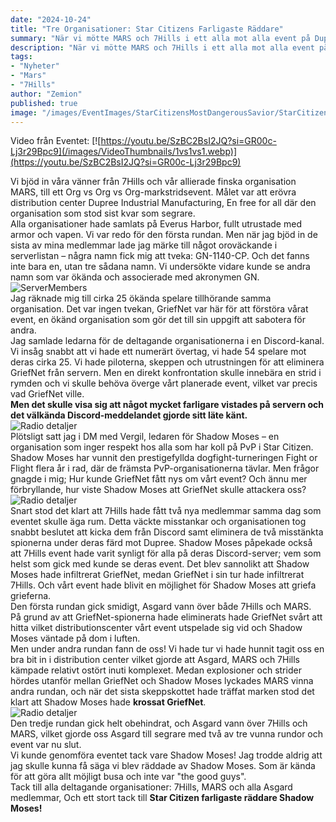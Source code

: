 ```yaml
---
date: "2024-10-24"
title: "Tre Organisationer: Star Citizens Farligaste Räddare"
summary: "När vi mötte MARS och 7Hills i ett alla mot alla event på Dupree så fick vi besök från GriefNet och Shadow Moses."
description: "När vi mötte MARS och 7Hills i ett alla mot alla event på Dupree så fick vi besök från GriefNet och Shadow Moses."
tags:
- "Nyheter"
- "Mars"
- "7Hills"
author: "Zemion"
published: true
image: "/images/EventImages/StarCitizensMostDangerousSavior/StarCitizenFarligasteRaddare.webp"
---
```


Video från Eventet:
[![https://youtu.be/SzBC2BsI2JQ?si=GR00c-Lj3r29Bpc9](/images/VideoThumbnails/1vs1vs1.webp)](https://youtu.be/SzBC2BsI2JQ?si=GR00c-Lj3r29Bpc9)

Vi bjöd in våra vänner från 7Hills och vår allierade finska organisation MARS, till ett Org vs Org vs Org-markstridsevent. Målet var att erövra distribution center Dupree Industrial Manufacturing, En free for all där den organisation som stod sist kvar som segrare.  
Alla organisationer hade samlats på Everus Harbor, fullt utrustade med armor och vapen. Vi var redo för den första rundan. Men när jag bjöd in de sista av mina medlemmar lade jag märke till något oroväckande i serverlistan – några namn fick mig att tveka: GN-1140-CP. Och det fanns inte bara en, utan tre sådana namn. Vi undersökte vidare kunde se andra namn som var ökända och associerade med akronymen GN.  
![ServerMembers](/images/EventImages/StarCitizensMostDangerousSavior/ServerMembers.webp)  
Jag räknade mig till cirka 25 ökända spelare tillhörande samma organisation. Det var ingen tvekan, GriefNet var här för att förstöra vårat event, en ökänd organisation som gör det till sin uppgift att sabotera för andra.  
Jag samlade ledarna för de deltagande organisationerna i en Discord-kanal. Vi insåg snabbt att vi hade ett numerärt övertag, vi hade 54 spelare mot deras cirka 25. Vi hade piloterna, skeppen och utrustningen för att eliminera GriefNet från servern. Men en direkt konfrontation skulle innebära en strid i rymden och vi skulle behöva överge vårt planerade event, vilket var precis vad GriefNet ville.  
**Men det skulle visa sig att något mycket farligare vistades på servern och det välkända Discord-meddelandet gjorde sitt läte känt.**  
![Radio detaljer](/images/EventImages/StarCitizensMostDangerousSavior/DiscordConversationWithVergil.webp)  
Plötsligt satt jag i DM med Vergil, ledaren för Shadow Moses – en organisation som inger respekt hos alla som har koll på PvP i Star Citizen. Shadow Moses har vunnit den prestigefyllda dogfight-turneringen Fight or Flight flera år i rad, där de främsta PvP-organisationerna tävlar. Men frågor gnagde i mig; Hur kunde GriefNet fått nys om vårt event? Och ännu mer förbryllande, hur viste Shadow Moses att GriefNet skulle attackera oss?  
![Radio detaljer](/images/EventImages/StarCitizensMostDangerousSavior/ShadowMosesIcon.webp)  
Snart stod det klart att 7Hills hade fått två nya medlemmar samma dag som eventet skulle äga rum. Detta väckte misstankar och organisationen tog snabbt beslutet att kicka dem från Discord samt eliminera de två misstänkta spionerna under deras färd mot Dupree. Shadow Moses påpekade också att 7Hills event hade varit synligt för alla på deras Discord-server; vem som helst som gick med kunde se deras event. Det blev sannolikt att Shadow Moses hade infiltrerat GriefNet, medan GriefNet i sin tur hade infiltrerat 7Hills. Och vårt event hade blivit en möjlighet för Shadow Moses att griefa grieferna.  
Den första rundan gick smidigt, Asgard vann över både 7Hills och MARS.  
På grund av att GriefNet-spionerna hade eliminerats hade GriefNet svårt att hitta vilket distributionscenter vårt event utspelade sig vid och Shadow Moses väntade på dom i luften.  
Men under andra rundan fann de oss! Vi hade tur vi hade hunnit tagit oss en bra bit in i distribution center vilket gjorde att Asgard, MARS och 7Hills kämpade relativt ostört inuti komplexet. Medan explosioner och strider hördes utanför mellan GriefNet och Shadow Moses lyckades MARS vinna andra rundan, och när det sista skeppskottet hade träffat marken stod det klart att Shadow Moses hade **krossat GriefNet**.  
![Radio detaljer](/images/EventImages/StarCitizensMostDangerousSavior/DiscordConversationWithVergil2.webp)  
Den tredje rundan gick helt obehindrat, och Asgard vann över 7Hills och MARS, vilket gjorde oss Asgard till segrare med två av tre vunna rundor och event var nu slut.  
Vi kunde genomföra eventet tack vare Shadow Moses! Jag trodde aldrig att jag skulle kunna få säga vi blev räddade av Shadow Moses. Som är kända för att göra allt möjligt busa och inte var "the good guys".  
Tack till alla deltagande organisationer: 7Hills, MARS och alla Asgard medlemmar, Och ett stort tack till **Star Citizen farligaste räddare Shadow Moses!**  